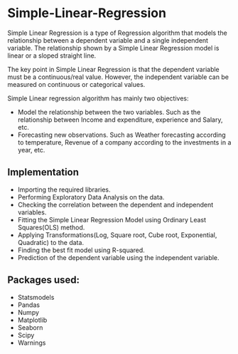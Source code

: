 # Simple-Linear-Regression

Simple Linear Regression is a type of Regression algorithm that models the relationship between a dependent variable and a single independent variable. The relationship shown by a Simple Linear Regression model is linear or a sloped straight line.

The key point in Simple Linear Regression is that the dependent variable must be a continuous/real value. However, the independent variable can be measured on continuous or categorical values.

Simple Linear regression algorithm has mainly two objectives:
- Model the relationship between the two variables. Such as the relationship between Income and expenditure, experience and Salary, etc.
- Forecasting new observations. Such as Weather forecasting according to temperature, Revenue of a company according to the investments in a year, etc.


## Implementation 
- Importing the required libraries.
- Performing Exploratory Data Analysis on the data.
- Checking the correlation between the dependent and independent variables.
- Fitting the Simple Linear Regression Model using Ordinary Least Squares(OLS) method.
- Applying Transformations(Log, Square root, Cube root, Exponential, Quadratic) to the data.
- Finding the best fit model using R-squared.
- Prediction of the dependent variable using the independent variable.


## Packages used:
  - Statsmodels
  - Pandas
  - Numpy
  - Matplotlib 
  - Seaborn
  - Scipy
  - Warnings 
